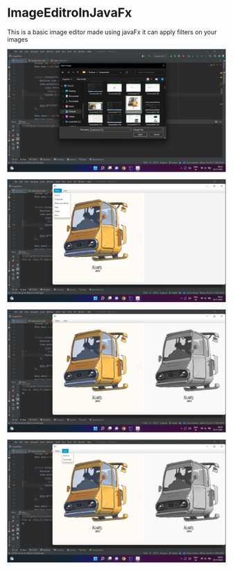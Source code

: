# ImageEditroInJavaFx

This is a basic image editor made using javaFx
it can apply filters on your images

![](AppImages/949da1c2-37d5-4d74-8288-0da789f2648f.jpg)

![](AppImages/421a8d06-b5ef-4125-add3-a8858791f257.jpg)

![](AppImages/ea0e79a7-d303-476d-9dd2-118269688409.jpg)

![](AppImages/289a062f-75de-42db-bf55-1a6f5826f43e.jpg)
